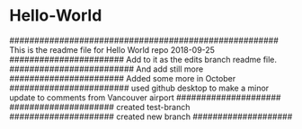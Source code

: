 # Hello-World
######################################################
This is the readme file for Hello World repo 2018-09-25
#######################
Add to it as the edits branch readme file.
#########################
And add still more 
#######################
Added some more in October
########################
used github desktop to make a minor update to comments from Vancouver airport
#####################
#####################
created test-branch
#####################
created new branch
####################
